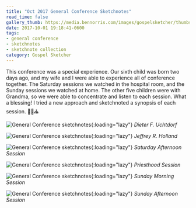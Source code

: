 ```yaml
---
title: "Oct 2017 General Conference Sketchnotes"
read_time: false
gallery_thumb: https://media.bennorris.com/images/gospelsketcher/thumbs/oct-17-1-uchtdorf.jpg
date: 2017-10-01 19:18:41-0600
tags:
- general conference
- sketchnotes
- sketchnote collection
category: Gospel Sketcher
---
```


This conference was a special experience. Our sixth child was born two days ago, and my wife and I were able to experience all of conference together. The Saturday sessions we watched in the hospital room, and the Sunday sessions we watched at home. The other five children were with Grandma, so we were able to concentrate and listen to each session. What a blessing! I tried a new approach and sketchnoted a synopsis of each session. ✍🏼⛪️

![General Conference sketchnotes](https://media.bennorris.com/images/gospelsketcher/general-conference/oct-2017/oct-17-1-uchtdorf.jpg){:loading="lazy"}
_Dieter F. Uchtdorf_

![General Conference sketchnotes](https://media.bennorris.com/images/gospelsketcher/general-conference/oct-2017/oct-17-1-holland.jpg){:loading="lazy"}
_Jeffrey R. Holland_

![General Conference sketchnotes](https://media.bennorris.com/images/gospelsketcher/general-conference/oct-2017/oct-17-2-sat-pm.jpg){:loading="lazy"}
_Saturday Afternoon Session_

![General Conference sketchnotes](https://media.bennorris.com/images/gospelsketcher/general-conference/oct-2017/oct-17-3-priesthood.jpg){:loading="lazy"}
_Priesthood Session_

![General Conference sketchnotes](https://media.bennorris.com/images/gospelsketcher/general-conference/oct-2017/oct-17-4-sun-am.jpg){:loading="lazy"}
_Sunday Morning Session_

![General Conference sketchnotes](https://media.bennorris.com/images/gospelsketcher/general-conference/oct-2017/oct-17-5-sun-pm.jpg){:loading="lazy"}
_Sunday Afternoon Session_
